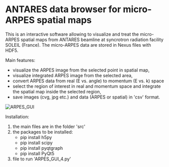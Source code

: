 # ANTARES data browser for micro-ARPES spatial maps

This is an interactive software allowing to visualize and treat the micro-ARPES spatial maps from ANTARES beamline at syncrotron radiation facility SOLEIL (France).
The micro-ARPES data are stored in Nexus files with HDF5.

Main features:
- visualize the ARPES image from the selected point in spatial map,
- visualize integrated ARPES image from the selected area,
- convert ARPES data from real (E vs. angle) to momentum (E vs. k) space
- select the region of interest in real and momentum space and integrate the spatial map inside the selected region,
- save images (cvg, jpg etc.) and data (ARPES or spatial) in 'csv' format. 

![ARPES_GUI](https://user-images.githubusercontent.com/81705695/149383129-2ddd80c9-31a8-4cee-94b3-6241c02d6483.png)

Installation: 
1. the main files are in the folder 'src' 
2. the packages to be installed:
     - pip install h5py 
     - pip install scipy 
     - pip install pyqtgraph 
     - pip install PyQt5 
3. file to run 'ARPES_GUI_4.py'
      